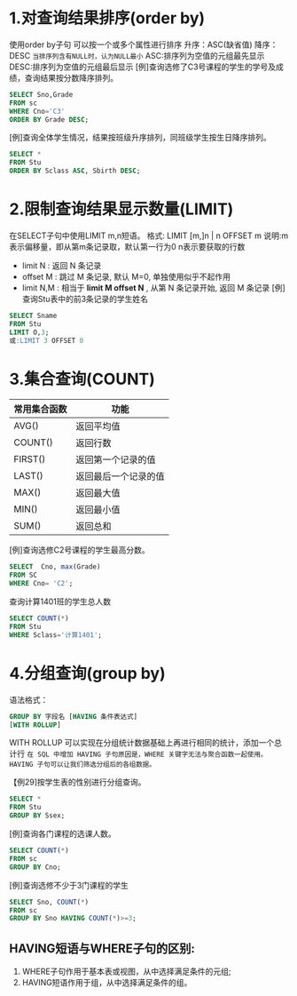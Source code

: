 # 1.对查询结果排序(order by)
使用order by子句
可以按一个或多个属性进行排序
升序：ASC(缺省值) 降序：DESC
`当排序列含有NULL时，认为NULL最小`
ASC:排序列为空值的元组最先显示
DESC:排序列为空值的元组最后显示
[例]查询选修了C3号课程的学生的学号及成绩，查询结果按分数降序排列。
```sql
SELECT Sno,Grade
FROM sc
WHERE Cno='C3'
ORDER BY Grade DESC;
```
     
[例]查询全体学生情况，结果按班级升序排列，同班级学生按生日降序排列。
```sql
SELECT *
FROM Stu
ORDER BY Sclass ASC, Sbirth DESC;
```


# 2.限制查询结果显示数量(LIMIT)
在SELECT子句中使用LIMIT m,n短语。
格式:
LIMIT [m,]n | n OFFSET m
说明:m表示偏移量，即从第m条记录取，默认第一行为0
n表示要获取的行数
-   limit N : 返回 N 条记录
-   offset M : 跳过 M 条记录, 默认 M=0, 单独使用似乎不起作用
-   limit N,M : 相当于 **limit M offset N** , 从第 N 条记录开始, 返回 M 条记录
[例]查询Stu表中的前3条记录的学生姓名
```sql
SELECT Sname 
FROM Stu
LIMIT O,3;
或:LIMIT 3 OFFSET 0
```


# 3.集合查询(COUNT)
| 常用集合函数 | 功能                 |
| -------- | -------------------- |
| AVG()    | 返回平均值           |
| COUNT()  | 返回行数             |
| FIRST()  | 返回第一个记录的值   |
| LAST()   | 返回最后一个记录的值 |
| MAX()    | 返回最大值           |
| MIN()    | 返回最小值           |
| SUM()    | 返回总和             |
[例]查询选修C2号课程的学生最高分数。
```sql
SELECT  Cno, max(Grade)
FROM SC
WHERE Cno= 'C2';
```

查询计算1401班的学生总人数
```sql
SELECT COUNT(*)
FROM Stu
WHERE Sclass='计算1401';
```

# 4.分组查询(group by)

语法格式：
```sql
GROUP BY 字段名 [HAVING 条件表达式] 
[WITH ROLLUP]
```
WITH ROLLUP 可以实现在分组统计数据基础上再进行相同的统计，添加一个总计行
`在 SQL 中增加 HAVING 子句原因是，WHERE 关键字无法与聚合函数一起使用。HAVING 子句可以让我们筛选分组后的各组数据。`

【例29]按学生表的性别进行分组查询。
```sql
SELECT *
FROM Stu
GROUP BY Ssex;
```
[例]查询各门课程的选课人数。
```sql
SELECT COUNT(*)
FROM sc
GROUP BY Cno;
```

[例]查询选修不少于3门课程的学生
```sql
SELECT Sno, COUNT(*)
FROM sc
GROUP BY Sno HAVING COUNT(*)>=3;
```

## HAVING短语与WHERE子句的区别:
1. WHERE子句作用于基本表或视图，从中选择满足条件的元组;
2. HAVING短语作用于组，从中选择满足条件的组。


